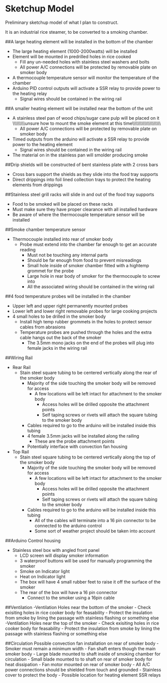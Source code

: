 # Sketchup Model

Preliminary sketchup model of what I plan to construct.

It is an industrial rice steamer, to be converted to a smoking chamber.

##A large heating element will be installed in the bottom of the chamber
  - The large heating element (1000-2000watts) will be installed
  - Element will be mounted in predrilled holes in rice cooked
      - Fill any un-needed holes with stainless steel washers and bolts
      - All power A/C connections will be protected by removable plate on smoker body
  - A thermocouple temperature sensor will monitor the temperature of the chamber
  - Arduino PID control outputs will activate a SSR relay to provide power to the heating relay
      - Signal wires should be contained in the wiring rail

##A smaller heating element will be installed near the bottom of the unit
  - A stainless steel pan of wood chips/sugar cane pulp will be placed on it
  \\\\\\\\\\\\\\\\\\unsure how to mount the smoke element at this time\\\\\\\\\\\\\\\\\\\\\\\\\\\\\\\\\\\\\\\\\
      - All power A/C connections will be protected by removable plate on smoker body
  - Timed outputs from the arduino will activate a SSR relay to provide power to the heating element
     - Signal wires should be contained in the wiring rail
  - The material on in the stainless pan will smolder producing smoke
  
##Drip shields will be constructed of bent stainless plate with 2 cross bars
  - Cross bars support the shields as they slide into the food tray supports
  - Direct drippings into foil lined collection trays to protect the heating elements from drippings
  
##Stainless steel grill racks will slide in and out of the food tray supports
  - Food to be smoked will be placed on these racks
  - Must make sure they have proper clearance with all installed hardware
  - Be aware of where the thermocouple temperature sensor will be installed
  
##Smoke chamber temperature sensor
  - Thermocouple installed into rear of smoker body
      - Probe must extend into the chamber far enough to get an accurate reading
          - Must not be touching any internal parts
          - Should be far enough from food to prevent misreadings
          - Small hole inside of smoker chamber fitted with a hightemp grommet for the probe
          - Large hole in rear body of smoker for the thermocouple to screw into
          - All the associated wiring should be contained in the wiring rail
  
##4 food temperature probes will be installed in the chamber
  - Upper left and upper right permanently mounted probes
  - Lower left and lower right removable probes for large cooking projects
  - 4 small holes to be drilled in the smoker body
      - Install high temp rubber grommets in the holes to protect sensor cables from abrasions
      - Temperature probes are pushed through the holes and the extra cable hangs out the back of the smoker
          - The 3.5mm mono jacks on the end of the probes will plug into female jacks in the wiring rail
          
##Wiring Rail
  - Rear Rail
      - Stain steel square tubing to be centered vertically along the rear of the smoker body
          - Majority of the side touching the smoker body will be removed for access
              - A few locations will be left intact for attachment to the smoker body
                - Access holes will be drilled opposite the attachment points
                - Self taping screws or rivets will attach the square tubing to the smoker body
          - Cables required to go to the arduino will be installed inside this tubing
          - 4 female 3.5mm jacks will be installed along the railing
              - These are the probe attachment points
          - Potentially interface with convection fan housing
  - Top Rail
      - Stain steel square tubing to be centered vertically along the top of the smoker body
          - Majority of the side touching the smoker body will be removed for access
              - A few locations will be left intact for attachment to the smoker body
                - Access holes will be drilled opposite the attachment points
                - Self taping screws or rivets will attach the square tubing to the smoker body
          - Cables required to go to the arduino will be installed inside this tubing
              - All of the cables will terminate into a 16 pin connector to be connected to the arduino control
              - Some sort of weather project should be taken into account
              
##Arduino Control housing
  - Stainless steel box with angled front panel
      - LCD screen will display smoker  information
      - 3 waterproof buttons will be used for manually programming the smoker
      - Smoke on Indicator light
      - Heat on Indicator light
      - The box will have 4 small rubber feet to raise it off the surface of the smoker
      - The rear of the box will have a 16 pin connector
          - Connect to the smoker using a 16pin cable
      
##Ventilation
  -Ventilation Holes near the bottom of the smoker
      - Check exisiting holes in rice cooker body for feasability
      - Protect the insulation from smoke by lining the passage with stainless flashing or something else
  -Ventilation Holes near the top of the smoker
      - Check exisiting holes in rice cooker body for feasability
      - Protect the insulation from smoke by lining the passage with stainless flashing or something else

##Circulation
  Possible convection fan installation on rear of smoker body
      - Smoker must remain a minimum width
        - Fan shaft enters though the main smoker body
            - Large blade mounted to shaft inside of smoking chamber for circulation
            - Small blade mounted to to shaft on rear of smoker body for heat dissipation
        - Fan motor mounted on rear of smoker body
            - All A/C power connections should be shielded from touch and grounded
            - Stainless cover to protect the body
                - Possible location for heating element SSR relays
                
  
        
